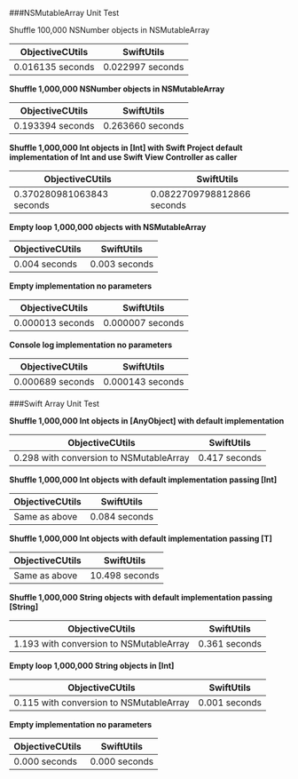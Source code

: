 ###NSMutableArray Unit Test

Shuffle 100,000 NSNumber objects in NSMutableArray

| ObjectiveCUtils| SwiftUtils|
|---|---|
| 0.016135 seconds| 0.022997 seconds|


**Shuffle 1,000,000 NSNumber objects in NSMutableArray**

| ObjectiveCUtils| SwiftUtils|
|---|---|
| 0.193394 seconds| 0.263660 seconds|

**Shuffle 1,000,000 Int objects in [Int] with Swift Project default implementation of Int and use Swift View Controller as caller**

| ObjectiveCUtils| SwiftUtils|
|---|---|
| 0.370280981063843 seconds| 0.0822709798812866 seconds|

**Empty loop 1,000,000 objects with NSMutableArray**

| ObjectiveCUtils| SwiftUtils|
|---|---|
| 0.004 seconds| 0.003 seconds|

**Empty implementation no parameters**

| ObjectiveCUtils| SwiftUtils|
|---|---|
| 0.000013 seconds| 0.000007 seconds|

**Console log implementation no parameters**

| ObjectiveCUtils| SwiftUtils|
|---|---|
| 0.000689 seconds| 0.000143 seconds|

###Swift Array Unit Test

**Shuffle 1,000,000 Int objects in [AnyObject] with default implementation**

| ObjectiveCUtils| SwiftUtils|
|---|---|
| 0.298 with conversion to NSMutableArray | 0.417 seconds|

**Shuffle 1,000,000 Int objects with default implementation passing [Int]**

| ObjectiveCUtils| SwiftUtils|
|---|---|
| Same as above | 0.084 seconds|

**Shuffle 1,000,000 Int objects with default implementation passing [T]**

| ObjectiveCUtils| SwiftUtils|
|---|---|
| Same as above | 10.498 seconds|

**Shuffle 1,000,000 String objects with default implementation passing [String]**

| ObjectiveCUtils| SwiftUtils|
|---|---|
| 1.193 with conversion to NSMutableArray | 0.361 seconds|

**Empty loop 1,000,000 String objects in [Int]**

| ObjectiveCUtils| SwiftUtils|
|---|---|
| 0.115 with conversion to NSMutableArray | 0.001 seconds|

**Empty implementation no parameters**

| ObjectiveCUtils| SwiftUtils|
|---|---|
| 0.000 seconds | 0.000 seconds|
